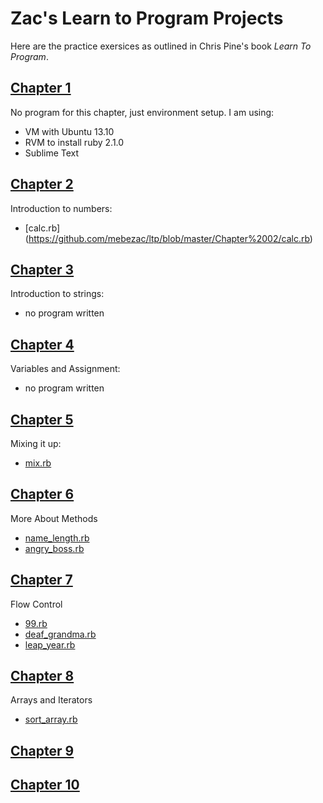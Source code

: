Zac's Learn to Program Projects
==============

Here are the practice exersices as outlined in Chris Pine's book *Learn To Program*.

[Chapter 1](https://github.com/mebezac/ltp/tree/master/Chapter%2001)
---------
No program for this chapter, just environment setup.
I am using:
* VM with Ubuntu 13.10
* RVM to install ruby 2.1.0
* Sublime Text

[Chapter 2](https://github.com/mebezac/ltp/tree/master/Chapter%2002)
---------
Introduction to numbers:
* [calc.rb] (https://github.com/mebezac/ltp/blob/master/Chapter%2002/calc.rb)

[Chapter 3](https://github.com/mebezac/ltp/tree/master/Chapter%2003)
---------
Introduction to strings:
* no program written

[Chapter 4](https://github.com/mebezac/ltp/tree/master/Chapter%2004)
---------
Variables and Assignment:
* no program written

[Chapter 5](https://github.com/mebezac/ltp/tree/master/Chapter%2005)
---------
Mixing it up:
* [mix.rb](https://github.com/mebezac/ltp/blob/master/Chapter%2005/mix.rb)

[Chapter 6](https://github.com/mebezac/ltp/tree/master/Chapter%2006)
---------
More About Methods
* [name_length.rb](https://github.com/mebezac/ltp/blob/master/Chapter%2006/name_length.rb)
* [angry_boss.rb](https://github.com/mebezac/ltp/blob/master/Chapter%2006/angry_boss.rb)

[Chapter 7](https://github.com/mebezac/ltp/tree/master/Chapter%2007)
---------
Flow Control

* [99.rb](https://github.com/mebezac/ltp/blob/master/Chapter%2007/99.rb)
* [deaf_grandma.rb](https://github.com/mebezac/ltp/blob/master/Chapter%2007/deaf_grandma.rb)
* [leap_year.rb](https://github.com/mebezac/ltp/blob/master/Chapter%2007/leap_year.rb)

[Chapter 8](https://github.com/mebezac/ltp/tree/master/Chapter%2008)
---------
Arrays and Iterators

* [sort_array.rb](https://github.com/mebezac/ltp/blob/master/Chapter%2008/sort_array.rb)

[Chapter 9](https://github.com/mebezac/ltp/tree/master/Chapter%2009)
---------

[Chapter 10](https://github.com/mebezac/ltp/tree/master/Chapter%20010)
---------
